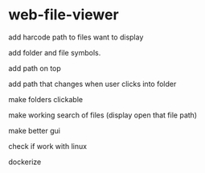 # web-file-viewer

add harcode path to files want to display

add folder and file symbols.

add path on top

add path that changes when user clicks into folder

make folders clickable

make working search of files (display open that file path)

make better gui

check if work with linux

dockerize

